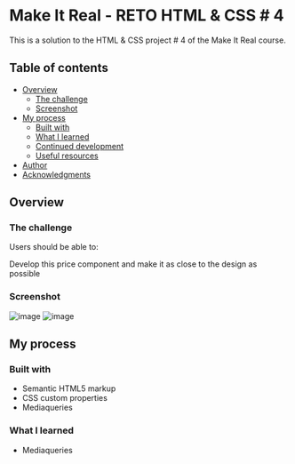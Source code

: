# Make It Real - RETO HTML & CSS # 4

This is a solution to the HTML & CSS project # 4 of the Make It Real course.

## Table of contents

- [Overview](#overview)
  - [The challenge](#the-challenge)
  - [Screenshot](#screenshot)
- [My process](#my-process)
  - [Built with](#built-with)
  - [What I learned](#what-i-learned)
  - [Continued development](#continued-development)
  - [Useful resources](#useful-resources)
- [Author](#author)
- [Acknowledgments](#acknowledgments)


## Overview

### The challenge

Users should be able to:

Develop this price component and make it as close to the design as possible

### Screenshot

![image](https://user-images.githubusercontent.com/50144524/207356130-5a34844c-1b01-4cce-a44b-ba1cd6c37e7f.png)
![image](https://user-images.githubusercontent.com/50144524/207356206-6d5766e4-ef6b-4a04-9c33-31b0b343aa5a.png)



## My process

### Built with

- Semantic HTML5 markup
- CSS custom properties
- Mediaqueries


### What I learned

- Mediaqueries

